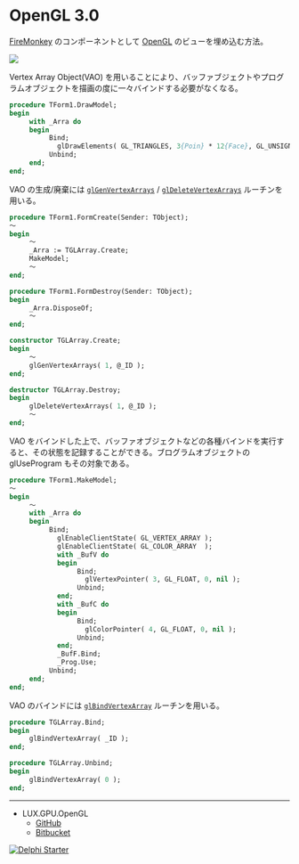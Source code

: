 # OpenGL 3.0
[FireMonkey](https://www.wikiwand.com/en/FireMonkey) のコンポーネントとして [OpenGL](https://www.wikiwand.com/ja/OpenGL) のビューを埋め込む方法。

![](https://github.com/LUXOPHIA/OpenGL/raw/OpenGL-3.0/--------/_SCREENSHOT/OpenGL.png)

Vertex Array Object(VAO) を用いることにより、バッファブジェクトやプログラムオブジェクトを描画の度に一々バインドする必要がなくなる。

```pascal
procedure TForm1.DrawModel;
begin
     with _Arra do
     begin
          Bind;
            glDrawElements( GL_TRIANGLES, 3{Poin} * 12{Face}, GL_UNSIGNED_INT, nil );
          Unbind;
     end;
end;
```

VAO の生成/廃棄には [`glGenVertexArrays`](https://www.khronos.org/registry/OpenGL-Refpages/gl4/html/glGenVertexArrays.xhtml) / [`glDeleteVertexArrays`](https://www.khronos.org/registry/OpenGL-Refpages/gl4/html/glDeleteVertexArrays.xhtml) ルーチンを用いる。

```pascal
procedure TForm1.FormCreate(Sender: TObject);
～
begin
     ～
     _Arra := TGLArray.Create;
     MakeModel;
     ～
end;

procedure TForm1.FormDestroy(Sender: TObject);
begin
     _Arra.DisposeOf;
     ～
end;
```
```pascal
constructor TGLArray.Create;
begin
     ～
     glGenVertexArrays( 1, @_ID );
end;

destructor TGLArray.Destroy;
begin
     glDeleteVertexArrays( 1, @_ID );
     ～
end;
```

VAO をバインドした上で、バッファオブジェクトなどの各種バインドを実行すると、その状態を記録することができる。ブログラムオブジェクトの glUseProgram もその対象である。

```pascal
procedure TForm1.MakeModel;
～
begin
     ～
     with _Arra do
     begin
          Bind;
            glEnableClientState( GL_VERTEX_ARRAY );
            glEnableClientState( GL_COLOR_ARRAY  );
            with _BufV do
            begin
                 Bind;
                   glVertexPointer( 3, GL_FLOAT, 0, nil );
                 Unbind;
            end;
            with _BufC do
            begin
                 Bind;
                   glColorPointer( 4, GL_FLOAT, 0, nil );
                 Unbind;
            end;
            _BufF.Bind;
            _Prog.Use;
          Unbind;
     end;
end;
```

VAO のバインドには [`glBindVertexArray`](https://www.khronos.org/registry/OpenGL-Refpages/gl4/html/glBindVertexArray.xhtml) ルーチンを用いる。

```pascal
procedure TGLArray.Bind;
begin
     glBindVertexArray( _ID );
end;

procedure TGLArray.Unbind;
begin
     glBindVertexArray( 0 );
end;
```

----
* LUX.GPU.OpenGL
    * [GitHub](https://github.com/LUXOPHIA/LUX.GPU.OpenGL)
    * [Bitbucket](https://bitbucket.org/LUXOPHIA/lux.gpu.opengl)

[![Delphi Starter](http://img.en25.com/EloquaImages/clients/Embarcadero/%7B063f1eec-64a6-4c19-840f-9b59d407c914%7D_dx-starter-bn159.png)](https://www.embarcadero.com/jp/products/delphi/starter)
